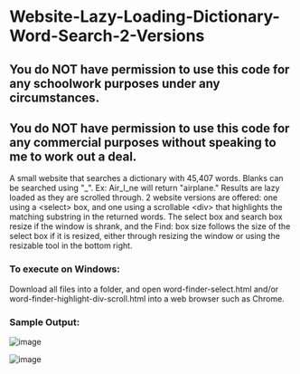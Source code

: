 # Website-Lazy-Loading-Dictionary-Word-Search-2-Versions

## You do NOT have permission to use this code for any schoolwork purposes under any circumstances. 

## You do NOT have permission to use this code for any commercial purposes without speaking to me to work out a deal.

A small website that searches a dictionary with 45,407 words. Blanks can be searched using "\_". Ex: Air\_l\_ne will return "airplane." Results are lazy loaded as they are scrolled through. 2 website versions are offered: one using a \<select\> box, and one using a scrollable \<div\> that highlights the matching substring in the returned words. The select box and search box resize if the window is shrank, and the Find: box size follows the size of the select box if it is resized, either through resizing the window or using the resizable tool in the bottom right.
  
### To execute on Windows:

Download all files into a folder, and open word-finder-select.html and/or word-finder-highlight-div-scroll.html into a web browser such as Chrome.

### Sample Output:

![image](https://user-images.githubusercontent.com/33675444/205211475-49b8e6af-27de-40b7-9398-fcd9fe5c4071.png)

![image](https://user-images.githubusercontent.com/33675444/205211452-f51bec01-b373-40ef-be4c-7aeeea52b9bd.png)
